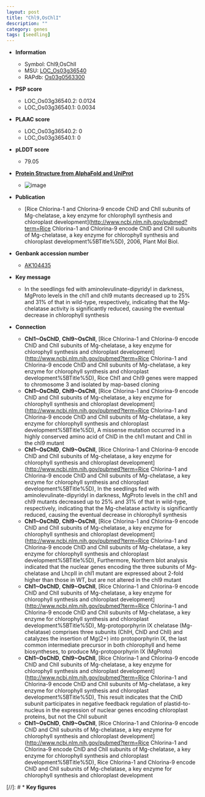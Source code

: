 ```yaml
---
layout: post
title: "Chl9,OsChlI"
description: ""
category: genes
tags: [seedling]
---
```


* **Information**  
    + Symbol: Chl9,OsChlI  
    + MSU: [LOC_Os03g36540](http://rice.plantbiology.msu.edu/cgi-bin/ORF_infopage.cgi?orf=LOC_Os03g36540)  
    + RAPdb: [Os03g0563300](http://rapdb.dna.affrc.go.jp/viewer/gbrowse_details/irgsp1?name=Os03g0563300)  

* **PSP score**  
    + LOC_Os03g36540.2: 0.0124 
    + LOC_Os03g36540.1: 0.0034 

* **PLAAC score**  
    + LOC_Os03g36540.2: 0 
    + LOC_Os03g36540.1: 0 

* **pLDDT score**
    + 79.05

* **[Protein Structure from AlphaFold and UniProt](https://www.uniprot.org/uniprotkb/Q53RM0/entry#structure)**
    + ![image](https://ricepsp.github.io/images/Q5/AF-Q53RM0-F1.png)

* **Publication**  
    + [Rice Chlorina-1 and Chlorina-9 encode ChlD and ChlI subunits of Mg-chelatase, a key enzyme for chlorophyll synthesis and chloroplast development](http://www.ncbi.nlm.nih.gov/pubmed?term=Rice Chlorina-1 and Chlorina-9 encode ChlD and ChlI subunits of Mg-chelatase, a key enzyme for chlorophyll synthesis and chloroplast development%5BTitle%5D), 2006, Plant Mol Biol.

* **Genbank accession number**  
    + [AK104435](http://www.ncbi.nlm.nih.gov/nuccore/AK104435)

* **Key message**  
    + In the seedlings fed with aminolevulinate-dipyridyl in darkness, MgProto levels in the chl1 and chl9 mutants decreased up to 25% and 31% of that in wild-type, respectively, indicating that the Mg-chelatase activity is significantly reduced, causing the eventual decrease in chlorophyll synthesis

* **Connection**  
    + __Chl1~OsChlD__, __Chl9~OsChlI__, [Rice Chlorina-1 and Chlorina-9 encode ChlD and ChlI subunits of Mg-chelatase, a key enzyme for chlorophyll synthesis and chloroplast development](http://www.ncbi.nlm.nih.gov/pubmed?term=Rice Chlorina-1 and Chlorina-9 encode ChlD and ChlI subunits of Mg-chelatase, a key enzyme for chlorophyll synthesis and chloroplast development%5BTitle%5D), Rice Chl1 and Chl9 genes were mapped to chromosome 3 and isolated by map-based cloning
    + __Chl1~OsChlD__, __Chl9~OsChlI__, [Rice Chlorina-1 and Chlorina-9 encode ChlD and ChlI subunits of Mg-chelatase, a key enzyme for chlorophyll synthesis and chloroplast development](http://www.ncbi.nlm.nih.gov/pubmed?term=Rice Chlorina-1 and Chlorina-9 encode ChlD and ChlI subunits of Mg-chelatase, a key enzyme for chlorophyll synthesis and chloroplast development%5BTitle%5D), A missense mutation occurred in a highly conserved amino acid of ChlD in the chl1 mutant and ChlI in the chl9 mutant
    + __Chl1~OsChlD__, __Chl9~OsChlI__, [Rice Chlorina-1 and Chlorina-9 encode ChlD and ChlI subunits of Mg-chelatase, a key enzyme for chlorophyll synthesis and chloroplast development](http://www.ncbi.nlm.nih.gov/pubmed?term=Rice Chlorina-1 and Chlorina-9 encode ChlD and ChlI subunits of Mg-chelatase, a key enzyme for chlorophyll synthesis and chloroplast development%5BTitle%5D), In the seedlings fed with aminolevulinate-dipyridyl in darkness, MgProto levels in the chl1 and chl9 mutants decreased up to 25% and 31% of that in wild-type, respectively, indicating that the Mg-chelatase activity is significantly reduced, causing the eventual decrease in chlorophyll synthesis
    + __Chl1~OsChlD__, __Chl9~OsChlI__, [Rice Chlorina-1 and Chlorina-9 encode ChlD and ChlI subunits of Mg-chelatase, a key enzyme for chlorophyll synthesis and chloroplast development](http://www.ncbi.nlm.nih.gov/pubmed?term=Rice Chlorina-1 and Chlorina-9 encode ChlD and ChlI subunits of Mg-chelatase, a key enzyme for chlorophyll synthesis and chloroplast development%5BTitle%5D), Furthermore, Northern blot analysis indicated that the nuclear genes encoding the three subunits of Mg-chelatase and LhcpII in chl1 mutant are expressed about 2-fold higher than those in WT, but are not altered in the chl9 mutant
    + __Chl1~OsChlD__, __Chl9~OsChlI__, [Rice Chlorina-1 and Chlorina-9 encode ChlD and ChlI subunits of Mg-chelatase, a key enzyme for chlorophyll synthesis and chloroplast development](http://www.ncbi.nlm.nih.gov/pubmed?term=Rice Chlorina-1 and Chlorina-9 encode ChlD and ChlI subunits of Mg-chelatase, a key enzyme for chlorophyll synthesis and chloroplast development%5BTitle%5D), Mg-protoporphyrin IX chelatase (Mg-chelatase) comprises three subunits (ChlH, ChlD and ChlI) and catalyzes the insertion of Mg(2+) into protoporphyrin IX, the last common intermediate precursor in both chlorophyll and heme biosyntheses, to produce Mg-protoporphyrin IX (MgProto)
    + __Chl1~OsChlD__, __Chl9~OsChlI__, [Rice Chlorina-1 and Chlorina-9 encode ChlD and ChlI subunits of Mg-chelatase, a key enzyme for chlorophyll synthesis and chloroplast development](http://www.ncbi.nlm.nih.gov/pubmed?term=Rice Chlorina-1 and Chlorina-9 encode ChlD and ChlI subunits of Mg-chelatase, a key enzyme for chlorophyll synthesis and chloroplast development%5BTitle%5D), This result indicates that the ChlD subunit participates in negative feedback regulation of plastid-to-nucleus in the expression of nuclear genes encoding chloroplast proteins, but not the ChlI subunit
    + __Chl1~OsChlD__, __Chl9~OsChlI__, [Rice Chlorina-1 and Chlorina-9 encode ChlD and ChlI subunits of Mg-chelatase, a key enzyme for chlorophyll synthesis and chloroplast development](http://www.ncbi.nlm.nih.gov/pubmed?term=Rice Chlorina-1 and Chlorina-9 encode ChlD and ChlI subunits of Mg-chelatase, a key enzyme for chlorophyll synthesis and chloroplast development%5BTitle%5D), Rice Chlorina-1 and Chlorina-9 encode ChlD and ChlI subunits of Mg-chelatase, a key enzyme for chlorophyll synthesis and chloroplast development

[//]: # * **Key figures**  


